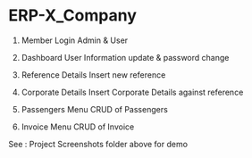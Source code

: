 # ERP-X_Company

01. Member Login
  Admin & User

02. Dashboard
  User Information update & password change

03. Reference Details
  Insert new reference

04. Corporate Details
  Insert Corporate Details against reference

05. Passengers Menu
  CRUD of Passengers
  
06. Invoice Menu
  CRUD of Invoice

See : Project Screenshots folder above for demo
